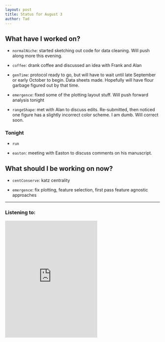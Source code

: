 ```yaml
---
layout: post 
title: Status for August 3 
author: Tad
---
```

 
## What have I worked on?
 
* `normalNiche`: started sketching out code for data cleaning. Will push along more this evening. 

* `coffee`: drank coffee and discussed an idea with Frank and Alan

* `genTime`: protocol ready to go, but will have to wait until late September or early October to begin. Data sheets made. Hopefully will have flour garbage figured out by that time. 

* `emergence`: fixed some of the plotting layout stuff. Will push forward analysis tonight

* `rangeShape`: met with Alan to discuss edits. Re-submitted, then noticed one figure has a slightly incorrect color scheme. I am dumb. Will correct soon.




### Tonight 

* `run`

* `easton`: meeting with Easton to discuss comments on his manuscript. 

  
## What should I be working on now? 


* `centConserve`: katz centrality

* `emergence`: fix plotting, feature selection, first pass feature agnostic approaches


--- 
 
### Listening to: 

<iframe src='https://embed.spotify.com/?uri=spotify%3Atrack%3A5IafdoRLyaGPeeA6f8ysIe' width='300' height='380' frameborder='0' allowtransparency='true'></iframe> 

<i class='fa fa-code' style='color:pink'></i> 
